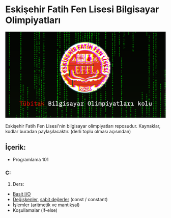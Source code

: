 <meta name="viewport" content="width=device-width, initial-scale=1">
<link rel="stylesheet" type="text/css" media="all" href="markdown.css" />

# Eskişehir Fatih Fen Lisesi Bilgisayar Olimpiyatları

<img src="assets/github-cover-orig-min.png">

Eskişehir Fatih Fen Lisesi'nin bilgisayar olimpiyatları reposudur. Kaynaklar, kodlar buradan paylaşılacaktır. (derli toplu olması açısından)

## İçerik:

- Programlama 101

### C:

1. Ders:
- [Basit I/O](/C-practices/1st-week/basic-io)
- [Değişkenler](/C-practices/1st-week/Variables/degiskenler.c), [sabit değerler](/C-practices/1st-week/Variables/sabit_degerler.c) (const / constant)
- İşlemler (aritmetik ve mantıksal)
- Koşullamalar (if-else)
